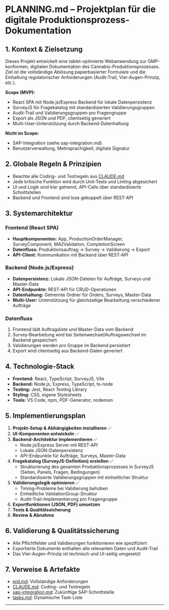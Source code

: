 # PLANNING.md – Projektplan für die digitale Produktionsprozess-Dokumentation

## 1. Kontext & Zielsetzung

Dieses Projekt entwickelt eine tablet-optimierte Webanwendung zur GMP-konformen, digitalen Dokumentation des Cannabis-Produktionsprozesses. Ziel ist die vollständige Ablösung papierbasierter Formulare und die Einhaltung regulatorischer Anforderungen (Audit-Trail, Vier-Augen-Prinzip, etc.).

**Scope (MVP):**
- React SPA mit Node.js/Express Backend für lokale Datenpersistenz
- SurveyJS für Fragekatalog mit standardisierten Validierungsgruppen
- Audit-Trail und Validierungsgruppen pro Fragengruppe
- Export als JSON und PDF, clientseitig generiert
- Multi-User-Unterstützung durch Backend-Datenhaltung

**Nicht im Scope:**
- SAP-Integration (siehe sap-integration.md)
- Benutzerverwaltung, Mehrsprachigkeit, digitale Signatur

## 2. Globale Regeln & Prinzipien

- Beachte alle Coding- und Testregeln aus [CLAUDE.md](../CLAUDE.md)
- Jede kritische Funktion wird durch Unit-Tests und Linting abgesichert
- UI und Logik sind klar getrennt, API-Calls über standardisierte Schnittstellen
- Backend und Frontend sind lose gekoppelt über REST-API

## 3. Systemarchitektur

### Frontend (React SPA)
- **Hauptkomponenten:** App, ProductionOrderManager, SurveyComponent, MA2Validation, CompletionScreen
- **Datenfluss:** Produktionsauftrag → Survey → Validierung → Export
- **API-Client:** Kommunikation mit Backend über REST-API

### Backend (Node.js/Express)
- **Datenpersistenz:** Lokale JSON-Dateien für Aufträge, Surveys und Master-Data
- **API-Endpunkte:** REST-API für CRUD-Operationen
- **Datenhaltung:** Getrennte Ordner für Orders, Surveys, Master-Data
- **Multi-User:** Unterstützung für gleichzeitige Bearbeitung verschiedener Aufträge

### Datenfluss
1. Frontend lädt Auftragsliste und Master-Data vom Backend
2. Survey-Bearbeitung wird bei Seitenwechsel/Auftragswechsel im Backend gespeichert
3. Validierungen werden pro Gruppe im Backend persistiert
4. Export wird clientseitig aus Backend-Daten generiert

## 4. Technologie-Stack

- **Frontend:** React, TypeScript, SurveyJS, Vite
- **Backend:** Node.js, Express, TypeScript, ts-node
- **Testing:** Jest, React Testing Library
- **Styling:** CSS, eigene Stylesheets
- **Tools:** VS Code, npm, PDF-Generator, nodemon

## 5. Implementierungsplan

1. **Projekt-Setup & Abhängigkeiten installieren** ✅
2. **UI-Komponenten entwickeln** ✅
3. **Backend-Architektur implementieren** ✅
   - Node.js/Express Server mit REST-API
   - Lokale JSON-Datenpersistenz
   - API-Endpunkte für Aufträge, Surveys, Master-Data
4. **Fragekatalog (SurveyJS-Definition) erstellen** ✅
   - Strukturierung des gesamten Produktionsprozesses in SurveyJS (Seiten, Panels, Fragen, Bedingungen)
   - Standardisierte Validierungsgruppen mit einheitlicher Struktur
5. **Validierungslogik optimieren** ✅
   - Timing-Probleme bei Validierung behoben
   - Einheitliche ValidationGroup-Struktur
   - Audit-Trail-Implementierung pro Fragengruppe
6. **Exportfunktionen (JSON, PDF) umsetzen**
7. **Tests & Qualitätssicherung**
8. **Review & Abnahme**

## 6. Validierung & Qualitätssicherung

- Alle Pflichtfelder und Validierungen funktionieren wie spezifiziert
- Exportierte Dokumente enthalten alle relevanten Daten und Audit-Trail
- Das Vier-Augen-Prinzip ist technisch und UI-seitig umgesetzt

## 7. Verweise & Artefakte

- [prd.md](./prd.md): Vollständige Anforderungen
- [CLAUDE.md](../CLAUDE.md): Coding- und Testregeln
- [sap-integration.md](./sap-integration.md): Zukünftige SAP-Schnittstelle
- [tasks.md](./tasks.md): Dynamische Task-Liste

--- 